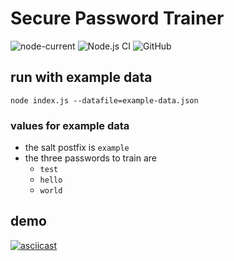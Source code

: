 # Secure Password Trainer

![node-current](https://img.shields.io/badge/node-%3E%3D%2010.0.0-brightgreen)
![Node.js CI](https://github.com/askeron/secure-password-trainer/workflows/Node.js%20CI/badge.svg)
![GitHub](https://img.shields.io/github/license/askeron/secure-password-trainer)

## run with example data

`node index.js --datafile=example-data.json`

### values for example data
* the salt postfix is `example`
* the three passwords to train are
  * `test`
  * `hello`
  * `world`

## demo

[![asciicast](https://asciinema.org/a/396546.svg)](https://asciinema.org/a/396546)
